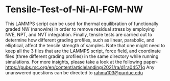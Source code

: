 # Tensile-Test-of-Ni-Al-FGM-NW
This LAMMPS script can be used for thermal equilibration of functionally graded NW (nanowire) in order to remove residual stress by employing NVE, NPT, and NVT integration. Finally, tensile tests are carried out to determine how different grading profiles, such as linear, parabolic, and elliptical, affect the tensile strength of samples. Note that one might need to keep all the 3 files that are the LAMMPS script, force field, and coordinate files (three different grading profiles) in the same directory while running simulations. For more insights, please take a look at the following paper-https://pubs.rsc.org/en/content/articlelanding/2021/ra/d1ra04571g Any unanswered questions can be directed to rahma103@purdue.edu
